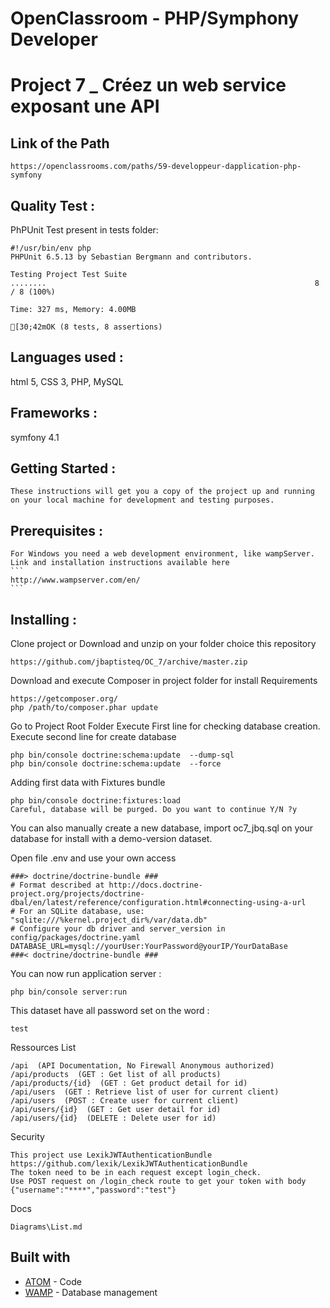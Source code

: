 # OpenClassroom - PHP/Symphony Developer
# Project 7 _ Créez un web service exposant une API

## Link of the Path
 ```
 https://openclassrooms.com/paths/59-developpeur-dapplication-php-symfony
 ```

 ## Quality Test :


 PhPUnit Test present in tests folder:
 ```
 #!/usr/bin/env php
 PHPUnit 6.5.13 by Sebastian Bergmann and contributors.

 Testing Project Test Suite
 ........                                                            8 / 8 (100%)

 Time: 327 ms, Memory: 4.00MB

 [30;42mOK (8 tests, 8 assertions)
 ```

 ## Languages used :
   html 5, CSS 3, PHP, MySQL

 ## Frameworks :
   symfony 4.1

 ## Getting Started :
    These instructions will get you a copy of the project up and running on your local machine for development and testing purposes.

 ## Prerequisites :
    For Windows you need a web development environment, like wampServer.
    Link and installation instructions available here
    ```
    http://www.wampserver.com/en/
    ```

 ## Installing :
   Clone project or Download and unzip on your folder choice this repository
   ```
   https://github.com/jbaptisteq/OC_7/archive/master.zip
   ```

   Download and execute Composer in project folder for install Requirements
   ```
   https://getcomposer.org/
   php /path/to/composer.phar update
   ```

   Go to Project Root Folder
   Execute First line for checking database creation.
   Execute second line for create database
   ```
   php bin/console doctrine:schema:update  --dump-sql
   php bin/console doctrine:schema:update  --force
   ```

   Adding first data with Fixtures bundle
   ```
   php bin/console doctrine:fixtures:load
   Careful, database will be purged. Do you want to continue Y/N ?y
   ```

   You can also manually create a new database, import oc7_jbq.sql on your database for install with a demo-version dataset.

   Open file .env and use your own access
   ```
   ###> doctrine/doctrine-bundle ###
   # Format described at http://docs.doctrine-project.org/projects/doctrine-dbal/en/latest/reference/configuration.html#connecting-using-a-url
   # For an SQLite database, use: "sqlite:///%kernel.project_dir%/var/data.db"
   # Configure your db driver and server_version in config/packages/doctrine.yaml
   DATABASE_URL=mysql://yourUser:YourPassword@yourIP/YourDataBase
   ###< doctrine/doctrine-bundle ###
   ```

   You can now run application server :
   ```
   php bin/console server:run
   ```


   This dataset have all password set on the word :
   ```
   test
   ```

   Ressources List
   ```
   /api  (API Documentation, No Firewall Anonymous authorized)
   /api/products  (GET : Get list of all products)
   /api/products/{id}  (GET : Get product detail for id)
   /api/users  (GET : Retrieve list of user for current client)
   /api/users  (POST : Create user for current client)
   /api/users/{id}  (GET : Get user detail for id)
   /api/users/{id}  (DELETE : Delete user for id)
   ```

   Security
   ```
   This project use LexikJWTAuthenticationBundle
   https://github.com/lexik/LexikJWTAuthenticationBundle
   The token need to be in each request except login_check.
   Use POST request on /login_check route to get your token with body {"username":"****","password":"test"}
   ```

   Docs
   ```
   Diagrams\List.md
   ```

  ## Built with
  * [ATOM](https://atom.io/) - Code
  * [WAMP](http://www.wampserver.com/en/) - Database management
